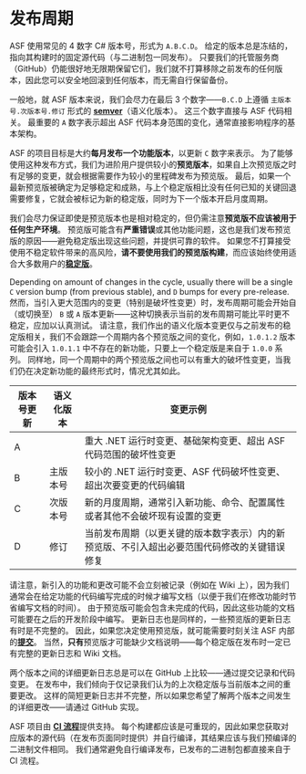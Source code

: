 # 发布周期

ASF 使用常见的 4 数字 C# 版本号，形式为 `A.B.C.D`。 给定的版本总是冻结的，指向其构建时的固定源代码（与二进制包一同发布）。 只要我们的托管服务商（GitHub）仍能很好地无限期保留它们，我们就不打算移除之前发布的任何版本，因此您可以安全地回滚到任何版本，而无需自行保留备份。

一般地，就 ASF 版本来说，我们会尽力在最后 3 个数字——`B.C.D` 上遵循 `主版本号.次版本号.修订` 形式的 **[semver](https://semver.org/lang/zh-CN/)**（语义化版本）。 这三个数字直接与 ASF 代码相关。 最重要的 `A` 数字表示超出 ASF 代码本身范围的变化，通常直接影响程序的基本架构。

ASF 的项目目标是大约**每月发布一个功能版本**，以更新 `C` 数字来表示。 为了能够使用这种发布方式，我们为进阶用户提供较小的**预览版本**，如果自上次预览版之时有足够的变更，就会根据需要作为较小的里程碑发布为预览版。 最后，如果一个最新预览版被确定为足够稳定和成熟，与上个稳定版相比没有任何已知的关键回退需要修复，它就会被标记为新的稳定版，同时为下一个版本开启月度周期。

我们会尽力保证即使是预览版本也是相对稳定的，但仍需注意**预览版不应该被用于任何生产环境**。 预览版可能含有**严重错误**或其他功能问题，这也是我们发布预览版的原因——避免稳定版出现这些问题，并提供可靠的软件。 如果您不打算接受使用不稳定软件带来的高风险，**请不要使用我们的预览版构建**，而应该始终使用适合大多数用户的&#8203;**[稳定版](https://github.com/JustArchiNET/ArchiSteamFarm/releases/latest)**。

Depending on amount of changes in the cycle, usually there will be a single `C` version bump (from previous stable), and `D` bumps for every pre-release. 然而，当引入更大范围内的变更（特别是破坏性变更）时，发布周期可能会开始自（或切换至） `B` 或 `A` 版本更新——这种切换表示当前的发布周期可能比平时更不稳定，应加以认真测试。 请注意，我们作出的语义化版本变更仅与之前发布的稳定版相关，我们不会跟踪一个周期内各个预览版之间的变化，例如，`1.0.1.2` 版本可能会引入 `1.0.1.1` 中不存在的新功能，只要上一个稳定版是来自于 `1.0.0` 系列。 同样地，同一个周期中的两个预览版之间也可以有重大的破坏性变更，当我们仍在决定新功能的最终形式时，情况尤其如此。

| 版本号更新 | 语义化版本 | 变更示例                                           |
| ----- | ----- | ---------------------------------------------- |
| A     |       | 重大 .NET 运行时变更、基础架构变更、超出 ASF 代码范围的破坏性变更         |
| B     | 主版本号  | 较小的 .NET 运行时变更、ASF 代码破坏性变更、超出次要变更的代码编辑         |
| C     | 次版本号  | 新的月度周期，通常引入新功能、命令、配置属性或者其他不会破坏现有设置的变更          |
| D     | 修订    | 当前发布周期（以更关键的版本数字表示）内的新预览版、不引入超出必要范围代码修改的关键错误修复 |

请注意，新引入的功能和更改可能不会立刻被记录（例如在 Wiki 上），因为我们通常会在给定功能的代码编写完成的时候才编写文档（以便于我们在修改功能时节省编写文档的时间）。 由于预览版可能会包含未完成的代码，因此这些功能的文档可能要在之后的开发阶段中编写。 更新日志也是同样的，一些预览版的更新日志有时是不完整的。 因此，如果您决定使用预览版，就可能需要时刻关注 ASF 内部的&#8203;**[提交](https://github.com/JustArchiNET/ArchiSteamFarm/commits/master)**。 当然，**只有**预览版才可能缺少文档说明——每个稳定版在发布时一定已有完整的更新日志和 Wiki 文档。

两个版本之间的详细更新日志总是可以在 GitHub 上比较——通过提交记录和代码变更。 在发布中，我们倾向于仅记录我们认为的上次稳定版与当前版本之间的重要更改。 这样的简短更新日志并不完整，所以如果您希望了解两个版本之间发生的详细更改——请通过 GitHub 实现。

ASF 项目由 **[CI 流程](https://github.com/JustArchiNET/ArchiSteamFarm/actions)**&#8203;提供支持。 每个构建都应该是可重现的，因此如果您获取对应版本的源代码（在发布页面同时提供）并自行编译，其结果应该与我们预编译的二进制文件相同。 我们通常避免自行编译发布，已发布的二进制包都直接来自于 CI 流程。
